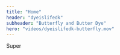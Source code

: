 ```yaml
---
title: "Home"
header: "dyeislifedk"
subheader: "Butterfly and Butter Dye"
hero: "videos/dyeislifedk-butterfly.mov"
---
```


Super
